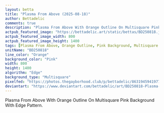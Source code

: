 ```yaml
---
layout: betta
title: "Plasma From Above (2025-08-18)"
author: Bettadelic
comments: true
description: "Plasma From Above With Orange Outline On Multisquare Pink Background With Edge Pattern."
actpub_featured_image: "https://bettadelic.art/static/bettas/BD250818.jpg"
actpub_featured_image_width: 800
actpub_featured_image_height: 1400
tags: [Plasma From Above, Orange Outline, Pink Background, Multisquare Background Pattern, Edge Pattern, August 2025]
unitName: "BD250818"
line_color: "Orange"
background_color: "Pink"
width: 800
height: 1400
algorithm: "Edge"
background_type: "Multisquare"
pixelfed: "https://photos.thegayborhood.club/p/bettadelic/863194594197779987"
deviantart: "https://www.deviantart.com/bettadelic/art/BD250818-Plasma-From-Above-2025-08-18-1231690306"
---
```


Plasma From Above With Orange Outline On Multisquare Pink Background With Edge Pattern.
